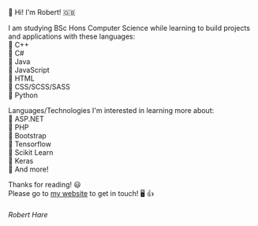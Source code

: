 👋 Hi! I'm Robert! 🇬🇧

I am studying BSc Hons Computer Science while learning to build projects and applications with these languages: \
  🔹 C++ \
  🔹 C# \
  🔹 Java \
  🔹 JavaScript \
  🔹 HTML \
  🔹 CSS/SCSS/SASS \
  🔹 Python
  
Languages/Technologies I'm interested in learning more about:  \
  🔹 ASP.NET \
  🔹 PHP \
  🔹 Bootstrap \
  🔹 Tensorflow \
  🔹 Scikit Learn \
  🔹 Keras \
  🔹 And more!
  
Thanks for reading! 😃 \
Please go to [my website](https://robertharedev.github.io/Portfolio/) to get in touch! 🖥️ 👍

###### *Robert Hare*
